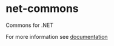 # net-commons
Commons for .NET

For more information see <a href="https://github.com/KleinerHacker/net-commons/releases/download/0.5.2/doc.chm">documentation</a>
